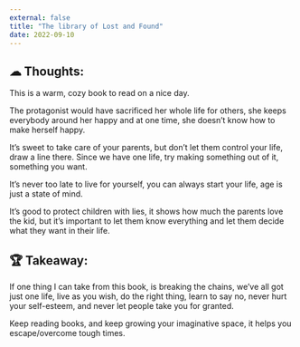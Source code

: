 ```yaml
---
external: false
title: "The library of Lost and Found"
date: 2022-09-10
---
```


## ☁ Thoughts:

This is a warm, cozy book to read on a nice day.

The protagonist would have sacrificed her whole life for others, she keeps everybody around her happy and at one time, she doesn’t know how to make herself happy.

It’s sweet to take care of your parents, but don’t let them control your life, draw a line there. Since we have one life, try making something out of it, something you want.

It’s never too late to live for yourself, you can always start your life, age is just a state of mind.

It’s good to protect children with lies, it shows how much the parents love the kid, but it’s important to let them know everything and let them decide what they want in their life.



## 🏆 Takeaway:

If one thing I can take from this book, is breaking the chains, we’ve all got just one life, live as you wish, do the right thing, learn to say no, never hurt your self-esteem, and never let people take you for granted.

Keep reading books, and keep growing your imaginative space, it helps you escape/overcome tough times.
